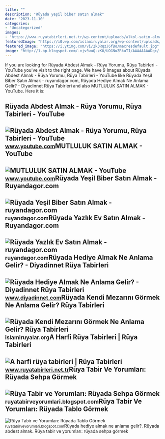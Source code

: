 ```yaml
---
title: ""
description: "Rüyada yeşil biber satın almak"
date: "2023-11-10"
categories:
- "Uncategorized"
images:
- "https://www.ruyatabirleri.net.tr/wp-content/uploads/alkol-satin-almak.jpg"
featuredImage: "https://i0.wp.com/islamiruyalar.org/wp-content/uploads/2021/03/ruyada-mezar.jpg?resize=865%2C486&amp;ssl=1"
featured_image: "https://i.ytimg.com/vi/2k3RqzJ6fBo/maxresdefault.jpg"
image: "http://1.bp.blogspot.com/-vjvSwuQ-zK0/UOGNuZRkuTI/AAAAAAAADqc/-rRMC-SvYo8/s1600/ruyada+tablo+gormek+asmak+yapmak+almak+satmak+satin+almak+görme+unlu+ressamin+tablosu+ressam+yagli+boya+nedir+ne+demek+demektir+ruya+tabiri+tabirleri.jpg"
---
```


If you are looking for Rüyada Abdest Almak - Rüya Yorumu, Rüya Tabirleri - YouTube you've visit to the right page. We have 9 Images about Rüyada Abdest Almak - Rüya Yorumu, Rüya Tabirleri - YouTube like Rüyada Yeşil Biber Satın Almak - ruyandagor.com, Rüyada Hediye Almak Ne Anlama Gelir? - Diyadinnet Rüya Tabirleri and also MUTLULUK SATIN ALMAK - YouTube. Here it is:

Rüyada Abdest Almak - Rüya Yorumu, Rüya Tabirleri - YouTube
-----------------------------------------------------------

 ![Rüyada Abdest Almak - Rüya Yorumu, Rüya Tabirleri - YouTube](https://i.ytimg.com/vi/2k3RqzJ6fBo/maxresdefault.jpg) <small>www.youtube.com</small>MUTLULUK SATIN ALMAK - YouTube
------------------------------

 ![MUTLULUK SATIN ALMAK - YouTube](https://i.ytimg.com/vi/mZFtF1h5VoA/maxresdefault.jpg) <small>www.youtube.com</small>Rüyada Yeşil Biber Satın Almak - Ruyandagor.com
-----------------------------------------------

 ![Rüyada Yeşil Biber Satın Almak - ruyandagor.com](https://images.ruyandagor.com/2017/04/yesil-biber-satin-almak-1338.jpg) <small>ruyandagor.com</small>Rüyada Yazlık Ev Satın Almak - Ruyandagor.com
---------------------------------------------

 ![Rüyada Yazlık Ev Satın Almak - ruyandagor.com](https://images.ruyandagor.com/2017/05/yazlik-ev-satin-almak-2135.jpg) <small>ruyandagor.com</small>Rüyada Hediye Almak Ne Anlama Gelir? - Diyadinnet Rüya Tabirleri
----------------------------------------------------------------

 ![Rüyada Hediye Almak Ne Anlama Gelir? - Diyadinnet Rüya Tabirleri](https://www.diyadinnet.com/d/ruya/ruyada-hediye-almak-ne-anlama-gelir-10488.jpg) <small>www.diyadinnet.com</small>Rüyada Kendi Mezarını Görmek Ne Anlama Gelir? Rüya Tabirleri
------------------------------------------------------------

 ![Rüyada Kendi Mezarını Görmek Ne Anlama Gelir? Rüya Tabirleri](https://i0.wp.com/islamiruyalar.org/wp-content/uploads/2021/03/ruyada-mezar.jpg?resize=865%2C486&ssl=1) <small>islamiruyalar.org</small>A Harfi Rüya Tabirleri | Rüya Tabirleri
---------------------------------------

 ![A harfi rüya tabirleri | Rüya Tabirleri](https://www.ruyatabirleri.net.tr/wp-content/uploads/alkol-satin-almak.jpg) <small>www.ruyatabirleri.net.tr</small>Rüya Tabir Ve Yorumları: Rüyada Sehpa Görmek
--------------------------------------------

 ![Rüya Tabir ve Yorumları: Rüyada Sehpa Görmek](https://2.bp.blogspot.com/-HC1Fm-z3B8U/UN6eWqh9KlI/AAAAAAAADlU/g6tjZNflbnE/s320/ruyada+sehpa+gormek+silmek+kirilmasi+almak+satin+beyaz+cam+kirik+tahta+kirmak+zigon+sehpa+ortusu+eski+antika+ruya+tabiri+tabirleri+gormek.gif) <small>ruyatabirveyorumlari.blogspot.com</small>Rüya Tabir Ve Yorumları: Rüyada Tablo Görmek
--------------------------------------------

 ![Rüya Tabir ve Yorumları: Rüyada Tablo Görmek](http://1.bp.blogspot.com/-vjvSwuQ-zK0/UOGNuZRkuTI/AAAAAAAADqc/-rRMC-SvYo8/s1600/ruyada+tablo+gormek+asmak+yapmak+almak+satmak+satin+almak+görme+unlu+ressamin+tablosu+ressam+yagli+boya+nedir+ne+demek+demektir+ruya+tabiri+tabirleri.jpg) <small>ruyatabirveyorumlari.blogspot.com</small>Rüyada hediye almak ne anlama gelir?. Rüyada abdest almak. Rüya tabir ve yorumları: rüyada sehpa görmek
